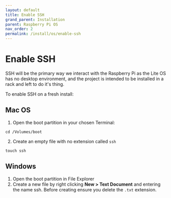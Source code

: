 ```yaml
---
layout: default
title: Enable SSH
grand_parent: Installation
parent: Raspberry Pi OS
nav_order: 2
permalink: /install/os/enable-ssh
---
```

# Enable SSH

SSH will be the primary way we interact with the Raspberry Pi as the Lite OS has no desktop environment, and the project is intended to be installed in a rack and left to do it's thing.

To enable SSH on a fresh install:

## Mac OS

1) Open the boot partition in your chosen Terminal:
```
cd /Volumes/boot
```

2) Create an empty file with no extension called `ssh`
```
touch ssh
```

## Windows

1) Open the boot partition in File Explorer
2) Create a new file by right clicking **New > Text Document** and entering the name ssh. Before creating ensure you delete the `.txt` extension.